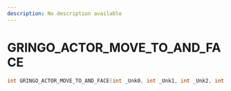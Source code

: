 ```yaml
---
description: No description available 
---
```


# GRINGO_ACTOR_MOVE_TO_AND_FACE

```cpp
int GRINGO_ACTOR_MOVE_TO_AND_FACE(int _Unk0, int _Unk1, int _Unk2, int _Unk3, int _Unk4, int _Unk5, int _Unk6, int _Unk7, int _Unk8);
```
